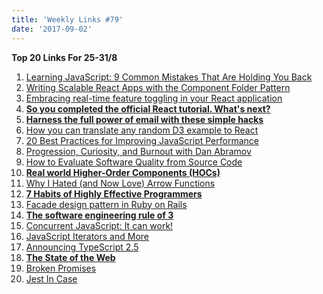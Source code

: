 ```yaml
---
title: 'Weekly Links #79'
date: '2017-09-02'
---
```


**Top 20 Links For 25-31/8**

1.  [Learning JavaScript: 9 Common Mistakes That Are Holding You Back](https://www.sitepoint.com/learning-javascript-9-common-mistakes)
2.  [Writing Scalable React Apps with the Component Folder Pattern](https://medium.com/styled-components/component-folder-pattern-ee42df37ec68)
3.  [Embracing real-time feature toggling in your React application](https://techblog.commercetools.com/embracing-real-time-feature-toggling-in-your-react-application-a5e6052716a9)
4.  **[So you completed the official React tutorial. What's next?](https://goshakkk.name/next-steps-official-react-tutorial/)**
5.  **[Harness the full power of email with these simple hacks](https://medium.freecodecamp.org/harness-the-full-power-of-email-with-these-simple-hacks-5dc240dba152)**
6.  [How you can translate any random D3 example to React](https://swizec.com/blog/translate-random-d3-example-react/swizec/7765)
7.  [20 Best Practices for Improving JavaScript Performance](https://www.keycdn.com/blog/javascript-performance)
8.  [Progression, Curiosity, and Burnout with Dan Abramov](https://tylermcginnis.com/podcast/dan-abramov/)
9.  [How to Evaluate Software Quality from Source Code](https://stackify.com/how-to-evaluate-software-quality-from-source-code/)
10. **[Real world Higher-Order Components (HOCs)](http://blog.jakoblind.no/real-world-higher-order-components-hocs/)**
11. [Why I Hated (and Now Love) Arrow Functions](https://www.raymondcamden.com/2017/08/25/why-i-hated-and-now-love-arrow-functions)
12. **[7 Habits of Highly Effective Programmers](https://simpleprogrammer.com/2017/08/25/7-habits-highly-effective-programmers)**
13. [Facade design pattern in Ruby on Rails](https://medium.com/kkempin/facade-design-pattern-in-ruby-on-rails-710aa88326f)
14. **[The software engineering rule of 3](https://erikbern.com/2017/08/29/the-software-engineering-rule-of-3.html)**
15. [Concurrent JavaScript: It can work!](https://webkit.org/blog/7846/concurrent-javascript-it-can-work/)
16. [JavaScript Iterators and More](https://mockbrian.com/blog/2017/08/27/js-iterators/)
17. [Announcing TypeScript 2.5](https://blogs.msdn.microsoft.com/typescript/2017/08/31/announcing-typescript-2-5/)
18. **[The State of the Web](https://medium.com/@fox/talk-the-state-of-the-web-3e12f8e413b3)**
19. [Broken Promises](https://medium.com/@avaq/broken-promises-2ae92780f33)
20. [Jest In Case](http://thejameskyle.com/jest-in-case.html)
